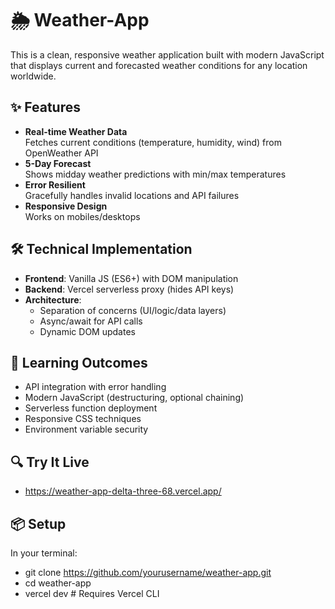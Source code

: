 # 🌦️ Weather-App

This is a clean, responsive weather application built with modern JavaScript that displays current and forecasted weather conditions for any location worldwide.

## ✨ Features

- **Real-time Weather Data**  
  Fetches current conditions (temperature, humidity, wind) from OpenWeather API
- **5-Day Forecast**  
  Shows midday weather predictions with min/max temperatures
- **Error Resilient**  
  Gracefully handles invalid locations and API failures
- **Responsive Design**  
  Works on mobiles/desktops

## 🛠️ Technical Implementation

- **Frontend**: Vanilla JS (ES6+) with DOM manipulation
- **Backend**: Vercel serverless proxy (hides API keys)
- **Architecture**:
  - Separation of concerns (UI/logic/data layers)
  - Async/await for API calls
  - Dynamic DOM updates

## 🚀 Learning Outcomes

- API integration with error handling
- Modern JavaScript (destructuring, optional chaining)
- Serverless function deployment
- Responsive CSS techniques
- Environment variable security

## 🔍 Try It Live

- https://weather-app-delta-three-68.vercel.app/

## 📦 Setup

In your terminal:
- git clone https://github.com/yourusername/weather-app.git
- cd weather-app
- vercel dev  # Requires Vercel CLI